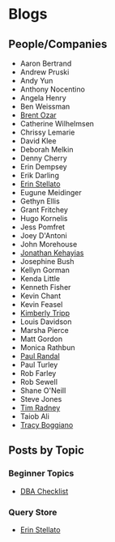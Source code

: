 # Blogs

## People/Companies

* Aaron Bertrand
* Andrew Pruski
* Andy Yun
* Anthony Nocentino
* Angela Henry
* Ben Weissman
* [Brent Ozar](https://brentozar.com)
* Catherine Wilhelmsen
* Chrissy Lemarie
* David Klee
* Deborah Melkin
* Denny Cherry
* Erin Dempsey
* Erik Darling
* [Erin Stellato](https://www.sqlskills.com/blogs/erin/)
* Eugune Meidinger
* Gethyn Ellis
* Grant Fritchey
* Hugo Kornelis
* Jess Pomfret
* Joey D'Antoni
* John Morehouse
* [Jonathan Kehayias](https://www.sqlskills.com/blogs/jonathan/)
* Josephine Bush
* Kellyn Gorman
* Kenda Little
* Kenneth Fisher
* Kevin Chant
* Kevin Feasel
* [Kimberly Tripp](https://www.sqlskills.com/blogs/kimberly/)
* Louis Davidson
* Marsha Pierce
* Matt Gordon
* Monica Rathbun
* [Paul Randal](https://www.sqlskills.com/blogs/paul/)
* Paul Turley
* Rob Farley
* Rob Sewell
* Shane O'Neill
* Steve Jones
* [Tim Radney](https://www.sqlskills.com/blogs/tim/)
* Taiob Ali
* [Tracy Boggiano](https://tracyboggiano.com)

## Posts by Topic

### Beginner Topics

* [DBA Checklist](https://www.red-gate.com/simple-talk/databases/sql-server/database-administration-sql-server/brads-sure-dba-checklist/)

### Query Store

* [Erin Stellato](https://www.sqlskills.com/blogs/erin/category/query-store/)

